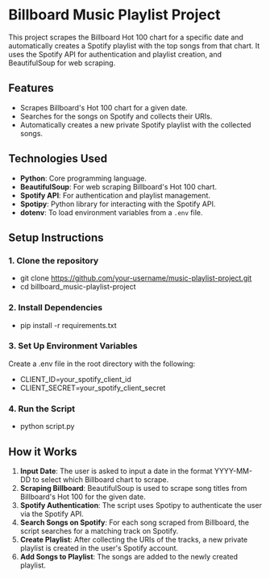 #  Billboard Music Playlist Project

This project scrapes the Billboard Hot 100 chart for a specific date and automatically creates a Spotify playlist with the top songs from that chart. It uses the Spotify API for authentication and playlist creation, and BeautifulSoup for web scraping.

## Features
- Scrapes Billboard's Hot 100 chart for a given date.
- Searches for the songs on Spotify and collects their URIs.
- Automatically creates a new private Spotify playlist with the collected songs.

## Technologies Used
- **Python**: Core programming language.
- **BeautifulSoup**: For web scraping Billboard's Hot 100 chart.
- **Spotify API**: For authentication and playlist management.
- **Spotipy**: Python library for interacting with the Spotify API.
- **dotenv**: To load environment variables from a `.env` file.

## Setup Instructions

### 1. Clone the repository

- git clone https://github.com/your-username/music-playlist-project.git
- cd billboard_music-playlist-project

### 2. Install Dependencies

 - pip install -r requirements.txt

### 3. Set Up Environment Variables

Create a .env file in the root directory with the following:
- CLIENT_ID=your_spotify_client_id
- CLIENT_SECRET=your_spotify_client_secret

### 4. Run the Script
- python script.py

## How it Works
1. **Input Date**: The user is asked to input a date in the format YYYY-MM-DD to select which Billboard chart to scrape.
2. **Scraping Billboard**: BeautifulSoup is used to scrape song titles from Billboard's Hot 100 for the given date.
3. **Spotify Authentication**: The script uses Spotipy to authenticate the user via the Spotify API.
4. **Search Songs on Spotify**: For each song scraped from Billboard, the script searches for a matching track on Spotify.
5. **Create Playlist**: After collecting the URIs of the tracks, a new private playlist is created in the user's Spotify account.
6. **Add Songs to Playlist**: The songs are added to the newly created playlist.
  
